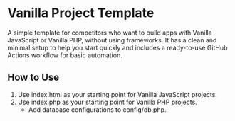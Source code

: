 # Vanilla Project Template

A simple template for competitors who want to build apps with Vanilla JavaScript or Vanilla PHP, without using frameworks. It has a clean and minimal setup to help you start quickly and includes a ready-to-use GitHub Actions workflow for basic automation.

## How to Use
1. Use index.html as your starting point for Vanilla JavaScript projects.
2. Use index.php as your starting point for Vanilla PHP projects.
   - Add database configurations to config/db.php.
